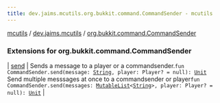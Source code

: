 ```yaml
---
title: dev.jaims.mcutils.org.bukkit.command.CommandSender - mcutils
---
```


[mcutils](../../index.html) / [dev.jaims.mcutils](../index.html) / [org.bukkit.command.CommandSender](./index.html)

### Extensions for org.bukkit.command.CommandSender

| [send](send.html) | Sends a message to a player or a commandsender.`fun CommandSender.send(message: `[`String`](https://kotlinlang.org/api/latest/jvm/stdlib/kotlin/-string/index.html)`, player: Player? = null): `[`Unit`](https://kotlinlang.org/api/latest/jvm/stdlib/kotlin/-unit/index.html)<br>Send multiple messsages at once to a commandsender or player`fun CommandSender.send(messages: `[`MutableList`](https://kotlinlang.org/api/latest/jvm/stdlib/kotlin.collections/-mutable-list/index.html)`<`[`String`](https://kotlinlang.org/api/latest/jvm/stdlib/kotlin/-string/index.html)`>, player: Player? = null): `[`Unit`](https://kotlinlang.org/api/latest/jvm/stdlib/kotlin/-unit/index.html) |

